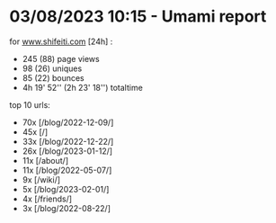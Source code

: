 # 03/08/2023 10:15 - Umami report
for www.shifeiti.com [24h] :

 - 245 (88) page views
 - 98 (26) uniques
 - 85 (22) bounces
 - 4h 19' 52'' (2h 23' 18'') totaltime


top 10 urls:
 - 70x [/blog/2022-12-09/]
 - 45x [/]
 - 33x [/blog/2022-12-22/]
 - 26x [/blog/2023-01-12/]
 - 11x [/about/]
 - 11x [/blog/2022-05-07/]
 - 9x [/wiki/]
 - 5x [/blog/2023-02-01/]
 - 4x [/friends/]
 - 3x [/blog/2022-08-22/]


